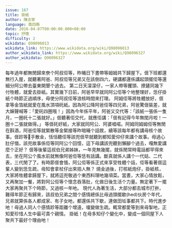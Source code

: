 ```yaml
---
issue: 167
title: 掛紙
author: 陳志寧
language: 南四縣
date: 2016-04-07T00:00:00.000+08:00
topic: 抒懷
difficulty: 2
wikidata: Q98096013
wikidata_link: https://www.wikidata.org/wiki/Q98096013
author_wikidata_link: https://www.wikidata.org/wiki/Q98096327
author_wikidata: Q98096327
---
```

每年過年都無閒歸來尞个阿叔佢等，昨晡日下晝帶等姆姆共下歸屋下。𠊎下班都還無行入屋，就聽著阿爸、阿叔佢等兄弟又在該倒四六，硬講都還係講起頭擺佢等還細分阿公帶去臺東開墾个過去。
第二日天濛濛仔，一家人帶等钁頭、撩鏟同幾下付牲體，就愛去掛紙。其實幾下日前，阿爸早早就同阿公佢等个地整理好，恁仔掛紙个時節正過順序，毋使分阿叔佢等浪核時間來打理。
阿姆佢等將牲體放好，𠊎拿等金箔紙就愛在風水頂項矺紙。因為阿公降阿爸佢等四兄弟，阿爸驚𠊎裝差，就大嫲聲喊等：「愛矺四圈哦！」因為今年係平年，阿爸又交代等：「該紙一張係一隻月，一圈矺十二張就好。」𠊎聽著佢交代，就應佢講：「𠊎有記得今年無閏月啦！一圈十二張就做得。」
等𠊎矺好紙，大家就同阿公、阿婆唱喏。阿姆同姆姆佢等無閒在斟酒，阿爸佢等就緊散等金緊接等昨暗晡个話敘，續等該每年都有講毋核个故事。𠊎跈等𢯭手散金，恬恬聽佢等該兜𠊎早就聽到都知愛仰仔來講个故事。毋過心肚仔愐，該兜故事係佢等同阿公个回憶，這下毋講該兜聽到懶腳个過去，嘎無愛講麼个正好？
𠊎等後輩這叔伯兄弟姊妹，一年見無幾擺，就係閒常時電話都罕得來去，坐在阿公个風水前就無像阿爸佢等恁有話講。斷真就係人講个一代姑、二代表，三代閒了了。有時節𠊎會愐，阿公佢等係正式來享受牲體个話，佢等看著𠊎這輩人變到恁生疏，毋知會拿杖仔出來𢫦人無？
燒金過後，打核紙炮仔，掛紙核，大家將牲體拿歸屋下，就將這兜敬過个東西料理吔幾項菜。當晝，大家心情放鬆，又再聚加一餐，將對阿公佢等个懷念吞落肚，化做日後生活个力量。無定著下一擺大家再聚共下个時節，又過核一年吔。
現代人為著生活，大部分都去城市打拚，難得年節正有歸來，該叔伯兄弟之間个感情總係比毋過頭擺歇(hed)伙房个年代，兄弟就算係各人都成家、有子女吔，都還係共下歇，連做田坵事都共下。時代進步吔！毋過人同人个感情跈等距離个增遠，嗄變做生疏。輒常都愛等到來毋掣吔，正知愛珍惜人生中最可貴个親情。
掛紙！在毋多知仔个變化中，變成一個同屋下人聚共下最好个理由吔！
